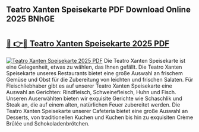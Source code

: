 ## Teatro Xanten Speisekarte PDF Download Online 2025 BNhGE

# <h2><a href="http://gc75n1v.nevu.top/?p=Teatro+Xanten+Speisekarte">🔗 👉🔴 Teatro Xanten Speisekarte 2025 PDF</a></h2>

[![Teatro Xanten Speisekarte 2025 PDF](https://i.imgur.com/dBaPXMq.png)](http://gc75n1v.nevu.top/?p=Teatro+Xanten+Speisekarte)
Die Teatro Xanten Speisekarte ist eine Gelegenheit, etwas zu wählen, das Ihnen gefällt. Die Teatro Xanten Speisekarte unseres Restaurants bietet eine große Auswahl an frischem Gemüse und Obst für die Zubereitung von leichten und frischen Salaten. Für Fleischliebhaber gibt es auf unserer Teatro Xanten Speisekarte eine Auswahl an Gerichten: Rindfleisch, Schweinefleisch, Huhn und Fisch. Unseren Auserwählten bieten wir exquisite Gerichte wie Schaschlik und Steak an, die auf einem alten, natürlichen Feuer zubereitet werden. Die Teatro Xanten Speisekarte unserer Cafeteria bietet eine große Auswahl an Desserts, von traditionellen Kuchen und Kuchen bis hin zu exquisiten Crème Brûlée und Schokoladenbrötchen.
